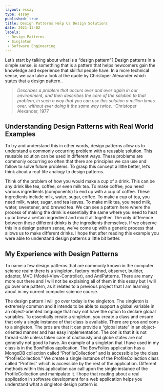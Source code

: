 ```yaml
---
layout: essay
type: essay
published: true
title: Design Patterns Help Us Design Solutions
date: 2021-12-02
labels:
 - Design Patterns
 - Singleton
 - Software Engineering
---
```


Let’s start by talking about what is a “design pattern”? Design patterns in a simple sense, is something that is a pattern that helps 
newcomers gain the knowledge and experience that skillful people have. In a more technical sense, we can take a look at the quote by 
Christoper Alexander which states that a design pattern.. 

> _Describes a problem that occurs over and over again in our environment, and then describes the core of the solution to that problem, 
in such a way that you can use this solution a million times over, without ever doing it the same way twice._
           -Christoper Alexander, 1977

## Understanding Design Patterns with Real World Examples
To try and understand this in other words, design patterns allow us to understand a commonly occurring problem with a reusable solution. 
This reusable solution can be used in different ways. These problems are commonly occurring so often that there are principles we can use 
and follow to solve future problems. To grasp this concept a little better, let’s think about a real-life analogy to design patterns. 

Think of the problem of how you would make a cup of a drink. This can be any drink like tea, coffee, or even milk tea. To make coffee, 
you need various ingredients (components) to end up with a cup of coffee. These ingredients include milk, water, sugar, coffee. 
To make a cup of tea, you need milk, water, sugar, and tea leaves. To make milk tea, you need milk, water, sweetener, and brewed tea. 
We can see a pattern here where the process of making the drink is essentially the same where you need to heat up or brew a certain ingredient 
and mix it all together. The only difference between these different drinks is the ingredients themselves. If we observe this in a design pattern sense, 
we’ve come up with a generic process that allows us to make different drinks. I hope that after reading this example you were able to 
understand design patterns a little bit better. 

## My Experience with Design Patterns
To name a few design patterns that are commonly known in the computer science realm there is a singleton, factory method, observer, 
builder, adapter, MVC (Model-View-Controller), and AntiPatterns. There are many more out there and I will not be explaining all of them 
in this essay but I will go over one pattern, as it relates to a previous project that I am learning about in my current computer science course. 

The design pattern I will go over today is the singleton. The singleton is extremely common and it intends to be able to support a global 
variable in an object-oriented language that may not have the option to declare global variables. To essentially create a singleton, you 
create a class and ensure that only a single instance of that class is available. There are pros and cons to a singleton. 
The pros are that it can provide a “global state” in an object-oriented manner and has easy implementation. The con is that it is not 
thread-safe unless taken care of cautiously and globe states are not generally not good to have. An example of a singleton that I have 
used in my class is in the BowFolios application. The BowFolios application has a MongoDB collection called “ProfileCollection” and is 
accessible by the class “ProfileCollection.” We create a single instance of the ProfileCollection class called “Profiles” which is 
accessible by the rest of the application. Different methods within this application can call upon the single instance of the ProfileCollection 
and manipulate it. I hope that reading about a real application in software development for a web application helps you understand what 
a singleton design pattern is.

&nbsp;
&nbsp;

